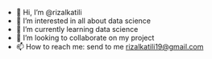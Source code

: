 - 👋 Hi, I’m @rizalkatili
- 👀 I’m interested in all about data science
- 🌱 I’m currently learning data science
- 💞️ I’m looking to collaborate on my project
- 📫 How to reach me: send to me  rizalkatili19@gmail.com

<!---
rizalkatili/rizalkatili is a ✨ special ✨ repository because its `README.md` (this file) appears on your GitHub profile.
You can click the Preview link to take a look at your changes.
--->
